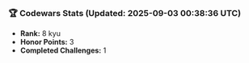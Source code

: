 ### 🏆 Codewars Stats (Updated: 2025-09-03 00:38:36 UTC)

- **Rank:** 8 kyu
- **Honor Points:** 3
- **Completed Challenges:** 1
